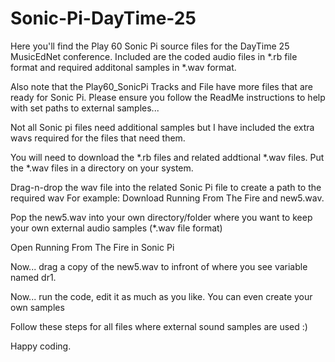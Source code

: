 # Sonic-Pi-DayTime-25
Here you'll find the Play 60 Sonic Pi source files for the DayTime 25 MusicEdNet conference.
Included are the coded audio files in *.rb file format and required additonal samples in *.wav format.

Also note that the Play60_SonicPi Tracks and File have more files that are ready for Sonic Pi. Please ensure you follow the ReadMe instructions to help with set paths to external samples...

Not all Sonic pi files need additional samples but I have included the extra wavs required for the files that need them.

You will need to download the *.rb files and related addtional *.wav files.
Put the *.wav files in a directory on your system.

Drag-n-drop the wav file into the related Sonic Pi file to create a path to the required wav
For example: Download Running From The Fire and new5.wav.

Pop the new5.wav into your own directory/folder where you want to keep your own external audio samples (*.wav file format)

Open Running From The Fire in Sonic Pi

Now... drag a copy of the new5.wav to infront of where you see variable named dr1.

Now... run the code, edit it as much as you like. You can even create your own samples 

Follow these steps for all files where external sound samples are used :)

Happy coding.
